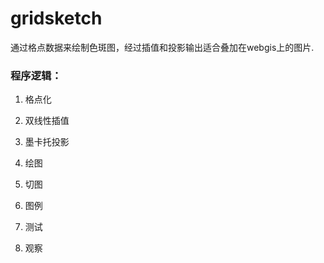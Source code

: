 # gridsketch

通过格点数据来绘制色斑图，经过插值和投影输出适合叠加在webgis上的图片.

### 程序逻辑：

1. 格点化
2. 双线性插值
3. 墨卡托投影
4. 绘图
5. 切图
6. 图例


7. 测试
8. 观察

